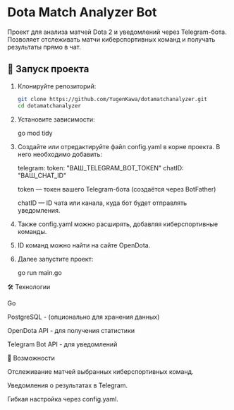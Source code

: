 
# Dota Match Analyzer Bot

Проект для анализа матчей Dota 2 и уведомлений через Telegram-бота.  
Позволяет отслеживать матчи киберспортивных команд и получать результаты прямо в чат.

## 🚀 Запуск проекта

1. Клонируйте репозиторий:

   ```bash
   git clone https://github.com/YugenKawa/dotamatchanalyzer.git
   cd dotamatchanalyzer

2. Установите зависимости:
   
   go mod tidy

4. Создайте или отредактируйте файл config.yaml в корне проекта.
   В него необходимо добавить:

   telegram:
     token: "ВАШ_TELEGRAM_BOT_TOKEN"
     chatID: "ВАШ_CHAT_ID"

   token — токен вашего Telegram-бота (создаётся через BotFather)
   
   chatID — ID чата или канала, куда бот будет отправлять уведомления.

6. Также config.yaml можно расширять, добавляя киберспортивные команды.
7. 
   ID команд можно найти на сайте OpenDota.

8. Далее запустите проект:
   
   go run main.go

🛠 Технологии

   Go
   
   PostgreSQL - (опционально для хранения данных)
   
   OpenDota API - для получения статистики
   
   Telegram Bot API - для уведомлений

📌 Возможности

   Отслеживание матчей выбранных киберспортивных команд.

   Уведомления о результатах в Telegram.

   Гибкая настройка через config.yaml.
